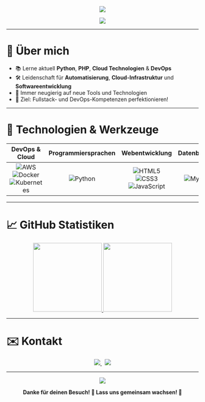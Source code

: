 <!-- Animated Typing Header -->
<p align="center">
  <img src="https://readme-typing-svg.demolab.com?font=Fira+Code&weight=500&pause=1000&color=00FFAA&center=true&vCenter=true&width=700&lines=Hallo+%F0%9F%91%8B%2C+ich+bin+Steve;DevOps+und+Programmier-Enthusiast;Immer+bereit+zu+lernen+und+zu+wachsen!">
</p>

<!-- Wave Banner -->
<p align="center">
  <img src="https://capsule-render.vercel.app/api?type=waving&color=00FFAA&height=200&section=header&text=Willkommen%20auf%20meinem%20GitHub%20Profil!&fontSize=32&fontColor=ffffff&animation=twinkling"/>
</p>

---

# 🌟 Über mich

- 📚 Lerne aktuell **Python**, **PHP**, **Cloud Technologien** & **DevOps**
- 🛠️ Leidenschaft für **Automatisierung**, **Cloud-Infrastruktur** und **Softwareentwicklung**
- 🚀 Immer neugierig auf neue Tools und Technologien
- 🎯 Ziel: Fullstack- und DevOps-Kompetenzen perfektionieren!

---

# 🚀 Technologien & Werkzeuge

<div align="center">
  
| DevOps & Cloud | Programmiersprachen | Webentwicklung | Datenbanken | Weitere Tools |
|:--------------:|:-------------------:|:--------------:|:-----------:|:-------------:|
| ![AWS](https://img.shields.io/badge/AWS-232F3E?style=for-the-badge&logo=amazonaws&logoColor=white) ![Docker](https://img.shields.io/badge/Docker-2496ED?style=for-the-badge&logo=docker&logoColor=white) ![Kubernetes](https://img.shields.io/badge/Kubernetes-326CE5?style=for-the-badge&logo=kubernetes&logoColor=white) | ![Python](https://img.shields.io/badge/Python-3776AB?style=for-the-badge&logo=python&logoColor=white)| ![HTML5](https://img.shields.io/badge/HTML5-E34F26?style=for-the-badge&logo=html5&logoColor=white) ![CSS3](https://img.shields.io/badge/CSS3-1572B6?style=for-the-badge&logo=css3&logoColor=white) ![JavaScript](https://img.shields.io/badge/JavaScript-F7DF1E?style=for-the-badge&logo=javascript&logoColor=black) | ![MySQL](https://img.shields.io/badge/MySQL-005C84?style=for-the-badge&logo=mysql&logoColor=white) | ![Linux](https://img.shields.io/badge/Linux-FCC624?style=for-the-badge&logo=linux&logoColor=black) ![Git](https://img.shields.io/badge/Git-F05032?style=for-the-badge&logo=git&logoColor=white) |

</div>

---

# 📈 GitHub Statistiken

<div align="center">

<a href="https://github.com/[Dein-GitHub-Name]">
  <img height="180em" src="https://github-readme-stats.vercel.app/api?username=Stevedev-01&show_icons=true&theme=tokyonight&hide_border=true" />
  <img height="180em" src="https://github-readme-stats.vercel.app/api/top-langs/?username=Stevedev-01&layout=compact&theme=tokyonight&hide_border=true" />
</a>

</div>

---

# ✉️ Kontakt

<div align="center">
  
<a href="mailto:[deine.email@example.com]">
  <img src="https://img.shields.io/badge/E-Mail-D14836?style=for-the-badge&logo=gmail&logoColor=white"/>
</a>
&nbsp;
<a href="https://linkedin.com/in/[dein-linkedin-name]">
  <img src="https://img.shields.io/badge/LinkedIn-0A66C2?style=for-the-badge&logo=linkedin&logoColor=white"/>
</a>

</div>

---

<!-- Footer Wave -->
<p align="center">
  <img src="https://capsule-render.vercel.app/api?type=waving&color=00FFAA&height=150&section=footer"/>
</p>

<p align="center">
  <b>Danke für deinen Besuch! 🎉 Lass uns gemeinsam wachsen! 🚀</b>
</p>
